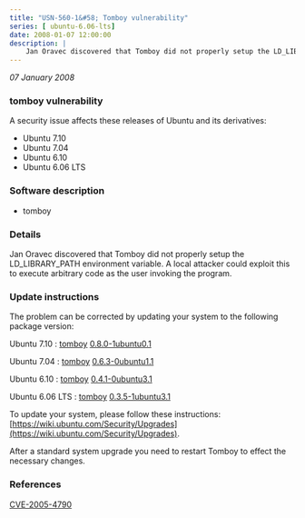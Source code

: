 ```yaml
---
title: "USN-560-1&#58; Tomboy vulnerability"
series: [ ubuntu-6.06-lts]
date: 2008-01-07 12:00:00
description: |
    Jan Oravec discovered that Tomboy did not properly setup the LD_LIBRARY_PATH environment variable. A local attacker could exploit this to execute arbitrary code as the user invoking the program. 
--- 
```

 
 

*07 January 2008*

### tomboy vulnerability

A security issue affects these releases of Ubuntu and its derivatives:

* Ubuntu 7.10
* Ubuntu 7.04
* Ubuntu 6.10
* Ubuntu 6.06 LTS

### Software description

* tomboy 

### Details

Jan Oravec discovered that Tomboy did not properly setup the LD_LIBRARY_PATH environment variable. A local attacker could exploit this to execute arbitrary code as the user invoking the program. 

### Update instructions

The problem can be corrected by updating your system to the following package version:

Ubuntu 7.10
 : [tomboy](https://launchpad.net/ubuntu/+source/tomboy) <span> [0.8.0-1ubuntu0.1](https://launchpad.net/ubuntu/+source/tomboy/0.8.0-1ubuntu0.1) </span> 

Ubuntu 7.04
 : [tomboy](https://launchpad.net/ubuntu/+source/tomboy) <span> [0.6.3-0ubuntu1.1](https://launchpad.net/ubuntu/+source/tomboy/0.6.3-0ubuntu1.1) </span> 

Ubuntu 6.10
 : [tomboy](https://launchpad.net/ubuntu/+source/tomboy) <span> [0.4.1-0ubuntu3.1](https://launchpad.net/ubuntu/+source/tomboy/0.4.1-0ubuntu3.1) </span> 

Ubuntu 6.06 LTS
 : [tomboy](https://launchpad.net/ubuntu/+source/tomboy) <span> [0.3.5-1ubuntu3.1](https://launchpad.net/ubuntu/+source/tomboy/0.3.5-1ubuntu3.1) </span> 

To update your system, please follow these instructions: [https://wiki.ubuntu.com/Security/Upgrades](https://wiki.ubuntu.com/Security/Upgrades).

After a standard system upgrade you need to restart Tomboy to effect the necessary changes. 

### References

 
 [CVE-2005-4790](http://people.ubuntu.com/~ubuntu-security/cve/CVE-2005-4790)
 

